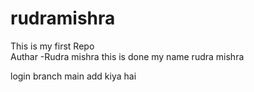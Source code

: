 # rudramishra
This is my first Repo
<br />
Authar -Rudra mishra
this is done 
my name rudra mishra

login branch main add kiya hai

